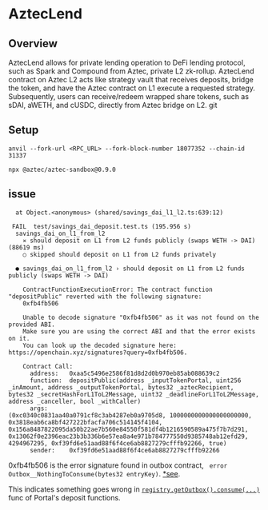 # AztecLend

## Overview

AztecLend allows for private lending operation to DeFi lending protocol, such as Spark and Compound from Aztec, private L2 zk-rollup. AztecLend contract on Aztec L2 acts like strategy vault that receives deposits, bridge the token, and have the Aztec contract on L1 execute a requested strategy. Subsequently, users can receive/redeem wrapped share tokens, such as sDAI, aWETH, and cUSDC, directly from Aztec bridge on L2.
git

## Setup

```shell
anvil --fork-url <RPC_URL> --fork-block-number 18077352 --chain-id 31337
```

```shell
npx @aztec/aztec-sandbox@0.9.0
```

## issue

```shell
  at Object.<anonymous> (shared/savings_dai_l1_l2.ts:639:12)

 FAIL  test/savings_dai_deposit.test.ts (195.956 s)
  savings_dai_on_l1_from_l2
    ✕ should deposit on L1 from L2 funds publicly (swaps WETH -> DAI) (88619 ms)
    ○ skipped should deposit on L1 from L2 funds privately

  ● savings_dai_on_l1_from_l2 › should deposit on L1 from L2 funds publicly (swaps WETH -> DAI)

    ContractFunctionExecutionError: The contract function "depositPublic" reverted with the following signature:
    0xfb4fb506

    Unable to decode signature "0xfb4fb506" as it was not found on the provided ABI.
    Make sure you are using the correct ABI and that the error exists on it.
    You can look up the decoded signature here: https://openchain.xyz/signatures?query=0xfb4fb506.

    Contract Call:
      address:   0xaa5c5496e2586f81d8d2d0b970eb85ab088639c2
      function:  depositPublic(address _inputTokenPortal, uint256 _inAmount, address _outputTokenPortal, bytes32 _aztecRecipient, bytes32 _secretHashForL1ToL2Message, uint32 _deadlineForL1ToL2Message, address _canceller, bool _withCaller)
      args:                   (0xc0340c0831aa40a0791cf8c3ab4287eb0a9705d8, 1000000000000000000000, 0x3818eab6ca8bf427222bfacfa706c514145f4104, 0x156a8487822095da50b22ae7b560e84550f581df4b1216590589a475f7b7d291, 0x13062f0e2396eac23b3b336b6e57ea8a4e971b784777550d9385748ab12efd29, 4294967295, 0xf39fd6e51aad88f6f4ce6ab8827279cfffb92266, true)
      sender:    0xf39fd6e51aad88f6f4ce6ab8827279cfffb92266

```

0xfb4fb506 is the error signature found in outbox contract, ` error Outbox__NothingToConsume(bytes32 entryKey)`. [\*see](https://github.com/AztecProtocol/aztec-packages/blob/7042bc6130f8473b6c59bf9a0146ea8b2c3c7483/l1-contracts/src/core/libraries/Errors.sol#L39).

This indicates something goes wrong in [`registry.getOutbox().consume(...)`](https://github.com/porco-rosso-j/aztec-lend/blob/d59fb120c8a73ba8074a8f685a298dda356580df/l1-contracts/contracts/spark/SavingsDAIPortal.sol#L96) func of Portal's deposit functions.
